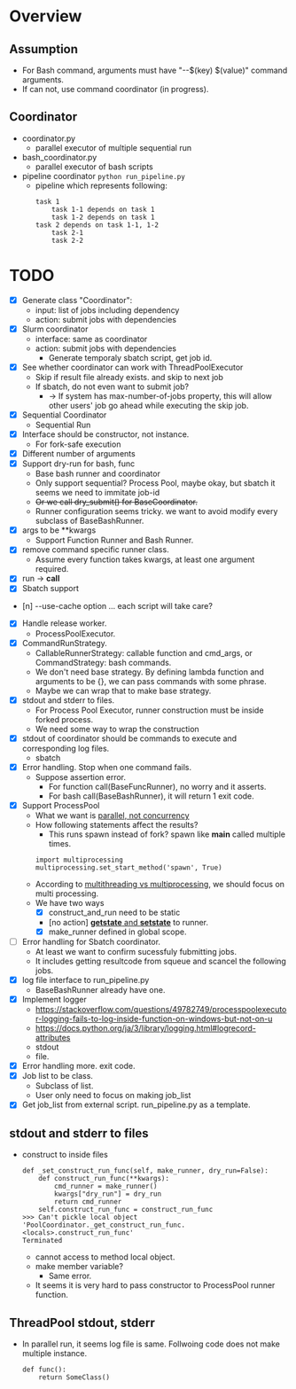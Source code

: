 # Overview

## Assumption
- For Bash command, arguments must have "--$(key) $(value)" command arguments.
- If can not, use command coordinator (in progress).

## Coordinator
- coordinator.py
    - parallel executor of multiple sequential run
- bash_coordinator.py
    - parallel executor of bash scripts
- pipeline coordinator
    `python run_pipeline.py`
    - pipeline which represents following:
        ```
        task 1
            task 1-1 depends on task 1
            task 1-2 depends on task 1
        task 2 depends on task 1-1, 1-2
            task 2-1
            task 2-2
        ```


# TODO
- [x] Generate class "Coordinator":
    - input: list of jobs including dependency
    - action: submit jobs with dependencies
- [x] Slurm coordinator
    - interface: same as coordinator
    - action: submit jobs with dependencies
        - Generate temporaly sbatch script, get job id.
- [x] See whether coordinator can work with ThreadPoolExecutor
    - Skip if result file already exists. and skip to next job
    - If sbatch, do not even want to submit job?
        - -> If system has max-number-of-jobs property, this will allow other users' job go ahead while executing the skip job.
- [x] Sequential Coordinator
    - Sequential Run
- [x] Interface should be constructor, not instance.
    - For fork-safe execution
- [x] Different number of arguments
- [x] Support dry-run for bash, func
    - Base bash runner and coordinator
    - Only support sequential? Process Pool, maybe okay, but sbatch it seems we need to immitate job-id
    - ~~Or we call dry_submit() for BaseCoordinator.~~
    - Runner configuration seems tricky. we want to avoid modify every subclass of BaseBashRunner.
- [x] args to be **kwargs
    - Support Function Runner and Bash Runner.
- [x] remove command specific runner class.
    - Assume every function takes kwargs, at least one argument required.
- [x] run -> __call__
- [x] Sbatch support
- [n] --use-cache option ... each script will take care?
- [x] Handle release worker.
    - ProcessPoolExecutor.
- [x] CommandRunStrategy.
    - CallableRunnerStrategy: callable function and cmd_args, or CommandStrategy: bash commands.
    - We don't need base strategy. By defining lambda function and arguments to be {}, we can pass commands with some phrase.
    - Maybe we can wrap that to make base strategy.
- [x] stdout and stderr to files.
    - For Process Pool Executor, runner construction must be inside forked process.
    - We need some way to wrap the construction
- [x] stdout of coordinator should be commands to execute and corresponding log files.
    - sbatch
- [x] Error handling. Stop when one command fails.
    - Suppose assertion error.
        - For function call(BaseFuncRunner), no worry and it asserts.
        - For bash call(BaseBashRunner), it will return 1 exit code.
- [x] Support ProcessPool
    - What we want is [parallel, not concurrency](https://medium.com/contentsquare-engineering-blog/multithreading-vs-multiprocessing-in-python-ece023ad55a)
    - How following statements affect the results?
        - This runs spawn instead of fork? spawn like __main__ called multiple times.
        ```
        import multiprocessing
        multiprocessing.set_start_method('spawn', True)
        ```
    - According to [multithreading vs multiprocessing](https://medium.com/contentsquare-engineering-blog/multithreading-vs-multiprocessing-in-python-ece023ad55a), we should focus on multi processing.
    - We have two ways
        - [x] construct_and_run need to be static
        - [no action] [__getstate__ and __setstate__](https://stackoverflow.com/questions/47163820/getting-queue-objects-should-only-be-shared-between-processes-through-inheritan) to runner.
        - [x] make_runner defined in global scope.
- [ ] Error handling for Sbatch coordinator.
    - At least we want to confirm sucessfuly fubmitting jobs.
    - It includes getting resultcode from squeue and scancel the following jobs.
- [x] log file interface to run_pipeline.py
    - BaseBashRunner already have one.
- [x] Implement logger
    - https://stackoverflow.com/questions/49782749/processpoolexecutor-logging-fails-to-log-inside-function-on-windows-but-not-on-u
    - https://docs.python.org/ja/3/library/logging.html#logrecord-attributes
    - stdout
    - file.
- [x] Error handling more. exit code.
- [x] Job list to be class.
    - Subclass of list.
    - User only need to focus on making job_list
- [x] Get job_list from external script. run_pipeline.py as a template.

## stdout and stderr to files
- construct to inside files
    ```
    def _set_construct_run_func(self, make_runner, dry_run=False):
        def construct_run_func(**kwargs):
            cmd_runner = make_runner()
            kwargs["dry_run"] = dry_run
            return cmd_runner
        self.construct_run_func = construct_run_func
    >>> Can't pickle local object 'PoolCoordinator._get_construct_run_func.<locals>.construct_run_func'
    Terminated
    ```
    - cannot access to method local object.
    - make member variable?
        - Same error.
    - It seems it is very hard to pass constructor to ProcessPool runner function.

## ThreadPool stdout, stderr
- In parallel run, it seems log file is same. Follwoing code does not make multiple instance.
    ```
    def func():
        return SomeClass()
    ```
    